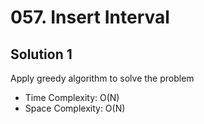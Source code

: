 # 057. Insert Interval
## Solution 1
Apply greedy algorithm to solve the problem
* Time Complexity: O(N)
* Space Complexity: O(N)